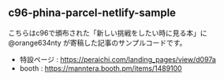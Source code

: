 c96-phina-parcel-netlify-sample
---

こちらはc96で頒布された「新しい挑戦をしたい時に見る本」に @orange634nty が寄稿した記事のサンプルコードです。

- 特設ページ : https://peraichi.com/landing_pages/view/d097a
- booth : https://manntera.booth.pm/items/1489100
